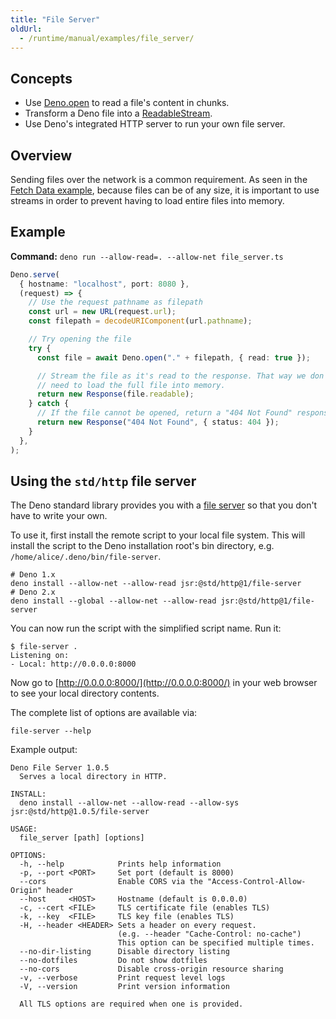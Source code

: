 ```yaml
---
title: "File Server"
oldUrl:
  - /runtime/manual/examples/file_server/
---
```


## Concepts

- Use [Deno.open](https://docs.deno.com/api/deno/~/Deno.open) to read a file's
  content in chunks.
- Transform a Deno file into a
  [ReadableStream](https://developer.mozilla.org/en-US/docs/Web/API/ReadableStream).
- Use Deno's integrated HTTP server to run your own file server.

## Overview

Sending files over the network is a common requirement. As seen in the
[Fetch Data example](./fetch_data.md), because files can be of any size, it is
important to use streams in order to prevent having to load entire files into
memory.

## Example

**Command:** `deno run --allow-read=. --allow-net file_server.ts`

```ts title="file_server.ts"
Deno.serve(
  { hostname: "localhost", port: 8080 },
  (request) => {
    // Use the request pathname as filepath
    const url = new URL(request.url);
    const filepath = decodeURIComponent(url.pathname);

    // Try opening the file
    try {
      const file = await Deno.open("." + filepath, { read: true });

      // Stream the file as it's read to the response. That way we don't
      // need to load the full file into memory.
      return new Response(file.readable);
    } catch {
      // If the file cannot be opened, return a "404 Not Found" response
      return new Response("404 Not Found", { status: 404 });
    }
  },
);
```

## Using the `std/http` file server

The Deno standard library provides you with a
[file server](https://jsr.io/@std/http/doc/file-server/~) so that you don't have
to write your own.

To use it, first install the remote script to your local file system. This will
install the script to the Deno installation root's bin directory, e.g.
`/home/alice/.deno/bin/file-server`.

```shell
# Deno 1.x
deno install --allow-net --allow-read jsr:@std/http@1/file-server
# Deno 2.x
deno install --global --allow-net --allow-read jsr:@std/http@1/file-server
```

You can now run the script with the simplified script name. Run it:

```shell
$ file-server .
Listening on:
- Local: http://0.0.0.0:8000
```

Now go to [http://0.0.0.0:8000/](http://0.0.0.0:8000/) in your web browser to
see your local directory contents.

The complete list of options are available via:

```shell
file-server --help
```

Example output:

```shell
Deno File Server 1.0.5
  Serves a local directory in HTTP.

INSTALL:
  deno install --allow-net --allow-read --allow-sys jsr:@std/http@1.0.5/file-server

USAGE:
  file_server [path] [options]

OPTIONS:
  -h, --help            Prints help information
  -p, --port <PORT>     Set port (default is 8000)
  --cors                Enable CORS via the "Access-Control-Allow-Origin" header
  --host     <HOST>     Hostname (default is 0.0.0.0)
  -c, --cert <FILE>     TLS certificate file (enables TLS)
  -k, --key  <FILE>     TLS key file (enables TLS)
  -H, --header <HEADER> Sets a header on every request.
                        (e.g. --header "Cache-Control: no-cache")
                        This option can be specified multiple times.
  --no-dir-listing      Disable directory listing
  --no-dotfiles         Do not show dotfiles
  --no-cors             Disable cross-origin resource sharing
  -v, --verbose         Print request level logs
  -V, --version         Print version information

  All TLS options are required when one is provided.
```

